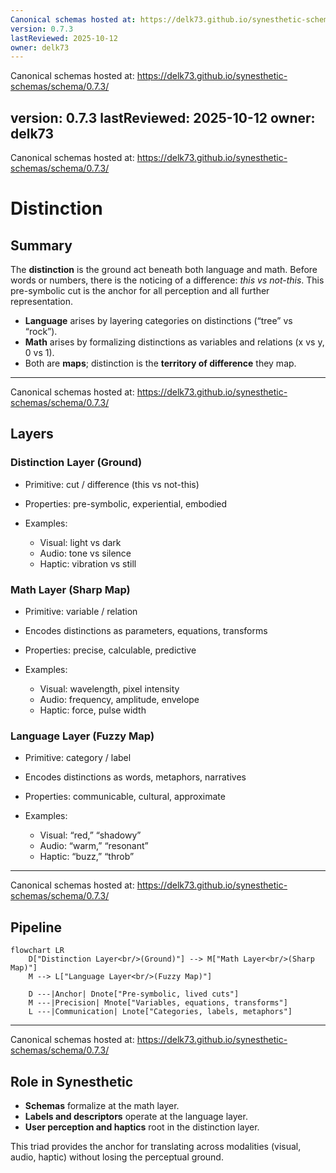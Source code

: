 ```yaml
---
Canonical schemas hosted at: https://delk73.github.io/synesthetic-schemas/schema/0.7.3/
version: 0.7.3
lastReviewed: 2025-10-12
owner: delk73
---
```

Canonical schemas hosted at: https://delk73.github.io/synesthetic-schemas/schema/0.7.3/

version: 0.7.3
lastReviewed: 2025-10-12
owner: delk73
---
Canonical schemas hosted at: https://delk73.github.io/synesthetic-schemas/schema/0.7.3/
# Distinction

## Summary

The **distinction** is the ground act beneath both language and math. Before words or numbers, there is the noticing of a difference: *this vs not-this*. This pre-symbolic cut is the anchor for all perception and all further representation.

* **Language** arises by layering categories on distinctions (“tree” vs “rock”).
* **Math** arises by formalizing distinctions as variables and relations (x vs y, 0 vs 1).
* Both are **maps**; distinction is the **territory of difference** they map.

---
Canonical schemas hosted at: https://delk73.github.io/synesthetic-schemas/schema/0.7.3/

## Layers

### Distinction Layer (Ground)

* Primitive: cut / difference (this vs not-this)
* Properties: pre-symbolic, experiential, embodied
* Examples:

  * Visual: light vs dark
  * Audio: tone vs silence
  * Haptic: vibration vs still

### Math Layer (Sharp Map)

* Primitive: variable / relation
* Encodes distinctions as parameters, equations, transforms
* Properties: precise, calculable, predictive
* Examples:

  * Visual: wavelength, pixel intensity
  * Audio: frequency, amplitude, envelope
  * Haptic: force, pulse width

### Language Layer (Fuzzy Map)

* Primitive: category / label
* Encodes distinctions as words, metaphors, narratives
* Properties: communicable, cultural, approximate
* Examples:

  * Visual: “red,” “shadowy”
  * Audio: “warm,” “resonant”
  * Haptic: “buzz,” “throb”

---
Canonical schemas hosted at: https://delk73.github.io/synesthetic-schemas/schema/0.7.3/

## Pipeline

```mermaid
flowchart LR
    D["Distinction Layer<br/>(Ground)"] --> M["Math Layer<br/>(Sharp Map)"]
    M --> L["Language Layer<br/>(Fuzzy Map)"]

    D ---|Anchor| Dnote["Pre-symbolic, lived cuts"]
    M ---|Precision| Mnote["Variables, equations, transforms"]
    L ---|Communication| Lnote["Categories, labels, metaphors"]
```

---
Canonical schemas hosted at: https://delk73.github.io/synesthetic-schemas/schema/0.7.3/

## Role in Synesthetic

* **Schemas** formalize at the math layer.
* **Labels and descriptors** operate at the language layer.
* **User perception and haptics** root in the distinction layer.

This triad provides the anchor for translating across modalities (visual, audio, haptic) without losing the perceptual ground.
